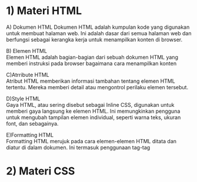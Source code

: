 <h1>1) Materi HTML</h1>
   A) Dokumen HTML
   Dokumen HTML adalah kumpulan kode yang digunakan untuk membuat halaman web. Ini adalah dasar dari semua halaman web dan berfungsi sebagai kerangka kerja untuk menampilkan konten di 
   browser.<br>
   
   B) Elemen HTML<br>
   Elemen HTML adalah bagian-bagian dari sebuah dokumen HTML yang memberi instruksi pada browser bagaimana cara menampilkan konten<br>
   
   C)Atrribute HTML<br>
   Atribut HTML memberikan informasi tambahan tentang elemen HTML tertentu. Mereka memberi detail atau mengontrol perilaku elemen tersebut.<br>
   
   D)Style HTML<br>
   Gaya HTML, atau sering disebut sebagai Inline CSS, digunakan untuk memberi gaya langsung ke elemen HTML. Ini memungkinkan pengguna untuk mengubah tampilan elemen individual, seperti 
   warna teks, ukuran font, dan sebagainya.<br>
   
   E)Formatting HTML<br>
   Formatting HTML merujuk pada cara elemen-elemen HTML ditata dan diatur di dalam dokumen. Ini termasuk penggunaan tag-tag 
<h1>2) Materi CSS</h1>
  


  

  

